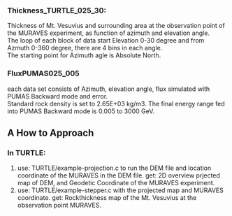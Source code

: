 ### Thickness_TURTLE_025_30:
Thickness of Mt. Vesuvius and surrounding area at the observation point of the MURAVES experiment, as function of azimuth and elevation angle. \
The loop of each block of data start Elevation 0-30 degree and from Azmuth 0-360 degree, there are 4 bins in each angle. \
The starting point for Azimuth agle is Absolute North.

### FluxPUMAS025_005
each data set consists of Azimuth, elevation angle, flux simulated with PUMAS Backward mode and error. \
Standard rock density is set to 2.65E+03 kg/m3. The final energy range fed into PUMAS Backward mode is 0.005 to 3000 GeV.

## A How to Approach
### In TURTLE:
1. use: TURTLE/example-projection.c to run the DEM file and location coordinate of the MURAVES in the DEM file. 
   get: 2D overview prjected map of DEM, and Geodetic Coordinate of the MURAVES experiment.
2. use: TURTLE/example-stepper.c with the projected map and MURAVES coordinate.
   get: Rockthickness map of the Mt. Vesuvius at the observation point MURAVES.

